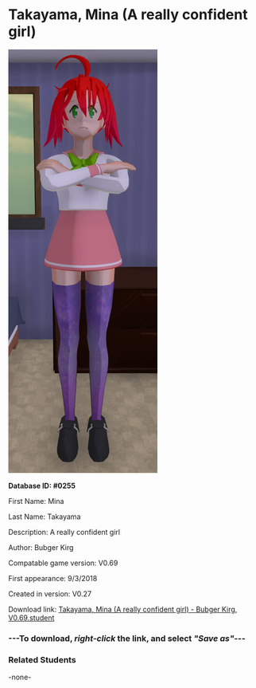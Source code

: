 # Takayama, Mina (A really confident girl)

<img src="../../Files/Images/Takayama, Mina (A really confident girl).png" title="Takayama, Mina (A really confident girl) - Bubger Kirg, V0.69">

**Database ID: #0255**

First Name: Mina

Last Name: Takayama

Description: A really confident girl

Author: Bubger Kirg

Compatable game version: V0.69

First appearance: 9/3/2018

Created in version: V0.27

Download link: <a href="https://raw.githubusercontent.com/Arbiter1223/Daigaku-Gurashi-Custom-Students/master/Files/Student%20Files/Takayama%2C%20Mina%20(A%20really%20confident%20girl)%20-%20Bubger%20Kirg%2C%20V0.69.student">Takayama, Mina (A really confident girl) - Bubger Kirg, V0.69.student</a>

### ---**To download, _right-click_ the link, and select _"Save as"_**---

### Related Students

-none-
